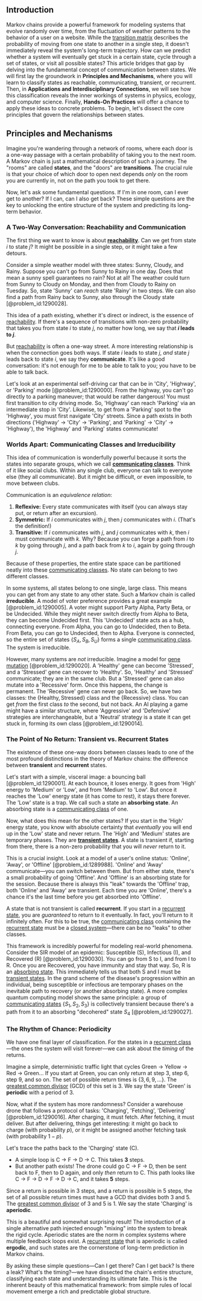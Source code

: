 ## Introduction
Markov chains provide a powerful framework for modeling systems that evolve randomly over time, from the fluctuation of weather patterns to the behavior of a user on a website. While the [transition matrix](@article_id:145931) describes the probability of moving from one state to another in a single step, it doesn't immediately reveal the system's long-term trajectory. How can we predict whether a system will eventually get stuck in a certain state, cycle through a set of states, or visit all possible states? This article bridges that gap by delving into the fundamental concept of communication between states. We will first lay the groundwork in **Principles and Mechanisms**, where you will learn to classify states as reachable, communicating, transient, or recurrent. Then, in **Applications and Interdisciplinary Connections**, we will see how this classification reveals the inner workings of systems in physics, ecology, and computer science. Finally, **Hands-On Practices** will offer a chance to apply these ideas to concrete problems. To begin, let's dissect the core principles that govern the relationships between states.

## Principles and Mechanisms

Imagine you're wandering through a network of rooms, where each door is a one-way passage with a certain probability of taking you to the next room. A Markov chain is just a mathematical description of such a journey. The "rooms" are called **states**, and the "doors" are **transitions**. The crucial rule is that your choice of which door to open next depends *only* on the room you are currently in, not on the path you took to get there.

Now, let's ask some fundamental questions. If I'm in one room, can I ever get to another? If I can, can I also get back? These simple questions are the key to unlocking the entire structure of the system and predicting its long-term behavior.

### A Two-Way Conversation: Reachability and Communication

The first thing we want to know is about **[reachability](@article_id:271199)**. Can we get from state $i$ to state $j$? It might be possible in a single step, or it might take a few detours.

Consider a simple weather model with three states: Sunny, Cloudy, and Rainy. Suppose you can't go from Sunny to Rainy in one day. Does that mean a sunny spell guarantees no rain? Not at all! The weather could turn from Sunny to Cloudy on Monday, and then from Cloudy to Rainy on Tuesday. So, state 'Sunny' can *reach* state 'Rainy' in two steps. We can also find a path from Rainy back to Sunny, also through the Cloudy state [@problem_id:1290028].

This idea of a path existing, whether it's direct or indirect, is the essence of [reachability](@article_id:271199). If there's a sequence of transitions with non-zero probability that takes you from state $i$ to state $j$, no matter how long, we say that **$i$ leads to $j$**.

But [reachability](@article_id:271199) is often a one-way street. A more interesting relationship is when the connection goes both ways. If state $i$ leads to state $j$, *and* state $j$ leads back to state $i$, we say they **communicate**. It's like a good conversation: it's not enough for me to be able to talk to you; you have to be able to talk back.

Let's look at an experimental self-driving car that can be in 'City', 'Highway', or 'Parking' mode [@problem_id:1290000]. From the highway, you can't go directly to a parking maneuver; that would be rather dangerous! You must first transition to city driving mode. So, 'Highway' can reach 'Parking' via an intermediate stop in 'City'. Likewise, to get from a 'Parking' spot to the 'Highway', you must first navigate 'City' streets. Since a path exists in both directions ('Highway' $\to$ 'City' $\to$ 'Parking', and 'Parking' $\to$ 'City' $\to$ 'Highway'), the 'Highway' and 'Parking' states communicate!

### Worlds Apart: Communicating Classes and Irreducibility

This idea of communication is wonderfully powerful because it sorts the states into separate groups, which we call **[communicating classes](@article_id:266786)**. Think of it like social clubs. Within any single club, everyone can talk to everyone else (they all communicate). But it might be difficult, or even impossible, to move between clubs.

Communication is an *equivalence relation*:
1.  **Reflexive:** Every state communicates with itself (you can always stay put, or return after an excursion).
2.  **Symmetric:** If $i$ communicates with $j$, then $j$ communicates with $i$. (That's the definition!)
3.  **Transitive:** If $i$ communicates with $j$, and $j$ communicates with $k$, then $i$ must communicate with $k$. Why? Because you can forge a path from $i$ to $k$ by going through $j$, and a path back from $k$ to $i$, again by going through $j$.

Because of these properties, the entire state space can be partitioned neatly into these [communicating classes](@article_id:266786). No state can belong to two different classes.

In some systems, all states belong to one single, large class. This means you can get from any state to any other state. Such a Markov chain is called **irreducible**. A model of voter preference provides a great example [@problem_id:1290005]. A voter might support Party Alpha, Party Beta, or be Undecided. While they might never switch directly from Alpha to Beta, they can become Undecided first. This 'Undecided' state acts as a hub, connecting everyone. From Alpha, you can go to Undecided, then to Beta. From Beta, you can go to Undecided, then to Alpha. Everyone is connected, so the entire set of states $\{S_A, S_B, S_U\}$ forms a single [communicating class](@article_id:189522). The system is irreducible.

However, many systems are *not* irreducible. Imagine a model for [gene mutation](@article_id:201697) [@problem_id:1290020]. A 'Healthy' gene can become 'Stressed', and a 'Stressed' gene can recover to 'Healthy'. So, 'Healthy' and 'Stressed' communicate; they are in the same club. But a 'Stressed' gene can also mutate into a 'Recessive' form. Once this happens, the change is permanent. The 'Recessive' gene can never go back. So, we have two classes: the $\{\text{Healthy}, \text{Stressed}\}$ class and the $\{\text{Recessive}\}$ class. You can get *from* the first class *to* the second, but not back. An AI playing a game might have a similar structure, where 'Aggressive' and 'Defensive' strategies are interchangeable, but a 'Neutral' strategy is a state it can get stuck in, forming its own class [@problem_id:1290014].

### The Point of No Return: Transient vs. Recurrent States

The existence of these one-way doors between classes leads to one of the most profound distinctions in the theory of Markov chains: the difference between **transient** and **recurrent** states.

Let's start with a simple, visceral image: a bouncing ball [@problem_id:1290001]. At each bounce, it loses energy. It goes from 'High' energy to 'Medium' or 'Low', and from 'Medium' to 'Low'. But once it reaches the 'Low' energy state (it has come to rest), it stays there forever. The 'Low' state is a trap. We call such a state an **absorbing state**. An absorbing state is a [communicating class](@article_id:189522) of one.

Now, what does this mean for the other states? If you start in the 'High' energy state, you know with absolute certainty that *eventually* you will end up in the 'Low' state and never return. The 'High' and 'Medium' states are temporary phases. They are **[transient states](@article_id:260312)**. A state is transient if, starting from there, there is a non-zero probability that you will *never* return to it.

This is a crucial insight. Look at a model of a user's online status: 'Online', 'Away', or 'Offline' [@problem_id:1289988]. 'Online' and 'Away' communicate—you can switch between them. But from either state, there's a small probability of going 'Offline'. And 'Offline' is an absorbing state for the session. Because there is always this "leak" towards the 'Offline' trap, both 'Online' and 'Away' are transient. Each time you are 'Online', there's a chance it's the last time before you get absorbed into 'Offline'.

A state that is not transient is called **recurrent**. If you start in a [recurrent state](@article_id:261032), you are *guaranteed* to return to it eventually. In fact, you'll return to it infinitely often. For this to be true, the [communicating class](@article_id:189522) containing the [recurrent state](@article_id:261032) must be a [closed system](@article_id:139071)—there can be no "leaks" to other classes.

This framework is incredibly powerful for modeling real-world phenomena. Consider the SIR model of an epidemic: Susceptible (S), Infectious (I), and Recovered (R) [@problem_id:1290030]. You can go from S to I, and from I to R. Once you are Recovered, you have immunity and stay that way. So, R is an [absorbing state](@article_id:274039). This immediately tells us that both S and I must be [transient states](@article_id:260312). In the grand scheme of the disease's progression within an individual, being susceptible or infectious are temporary phases on the inevitable path to recovery (or another absorbing state). A more complex quantum computing model shows the same principle: a group of [communicating states](@article_id:268833) $\{S_1, S_2, S_3\}$ is collectively transient because there's a path from it to an absorbing "decohered" state $S_4$ [@problem_id:1290027].

### The Rhythm of Chance: Periodicity

We have one final layer of classification. For the states in a [recurrent class](@article_id:273195)—the ones the system will visit forever—we can ask about the *timing* of the returns.

Imagine a simple, deterministic traffic light that cycles Green $\to$ Yellow $\to$ Red $\to$ Green... If you start at Green, you can only return at step 3, step 6, step 9, and so on. The set of possible return times is $\{3, 6, 9, \dots\}$. The [greatest common divisor](@article_id:142453) (GCD) of this set is 3. We say the state 'Green' is **periodic** with a period of 3.

Now, what if the system has more randomness? Consider a warehouse drone that follows a protocol of tasks: 'Charging', 'Fetching', 'Delivering' [@problem_id:1290016]. After charging, it must fetch. After fetching, it must deliver. But after delivering, things get interesting: it might go back to charge (with probability $p$), or it might be assigned another fetching task (with probability $1-p$).

Let's trace the paths back to the 'Charging' state (C).
-   A simple loop is C $\to$ F $\to$ D $\to$ C. This takes **3** steps.
-   But another path exists! The drone could go C $\to$ F $\to$ D, then be sent back to F, then to D again, and only *then* return to C. This path looks like C $\to$ F $\to$ D $\to$ F $\to$ D $\to$ C, and it takes **5** steps.

Since a return is possible in 3 steps, and a return is possible in 5 steps, the set of all possible return times must have a GCD that divides both 3 and 5. The [greatest common divisor](@article_id:142453) of 3 and 5 is 1. We say the state 'Charging' is **aperiodic**.

This is a beautiful and somewhat surprising result! The introduction of a single alternative path injected enough "mixing" into the system to break the rigid cycle. Aperiodic states are the norm in complex systems where multiple feedback loops exist. A [recurrent state](@article_id:261032) that is aperiodic is called **ergodic**, and such states are the cornerstone of long-term prediction in Markov chains.

By asking these simple questions—Can I get there? Can I get back? Is there a leak? What's the timing?—we have dissected the chain's entire structure, classifying each state and understanding its ultimate fate. This is the inherent beauty of this mathematical framework: from simple rules of local movement emerge a rich and predictable global structure.
